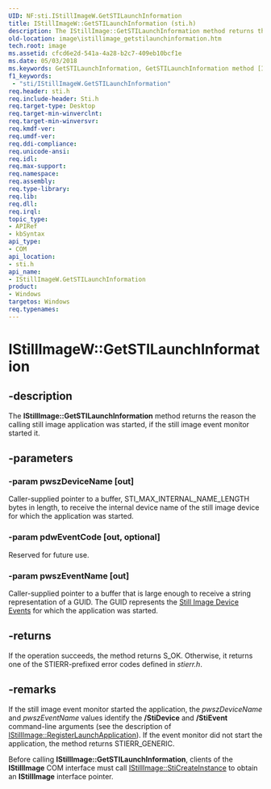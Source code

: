 ```yaml
---
UID: NF:sti.IStillImageW.GetSTILaunchInformation
title: IStillImageW::GetSTILaunchInformation (sti.h)
description: The IStillImage::GetSTILaunchInformation method returns the reason the calling still image application was started, if the still image event monitor started it.
old-location: image\istillimage_getstilaunchinformation.htm
tech.root: image
ms.assetid: cfcd6e2d-541a-4a28-b2c7-409eb10bcf1e
ms.date: 05/03/2018
ms.keywords: GetSTILaunchInformation, GetSTILaunchInformation method [Imaging Devices], GetSTILaunchInformation method [Imaging Devices],IStillImageW interface, IStillImageW interface [Imaging Devices],GetSTILaunchInformation method, IStillImageW.GetSTILaunchInformation, IStillImageW::GetSTILaunchInformation, image.istillimage_getstilaunchinformation, sti/IStillImageW::GetSTILaunchInformation, stifnc_b73269ec-512a-4d07-a43a-8c72a28a751b.xml
f1_keywords:
 - "sti/IStillImageW.GetSTILaunchInformation"
req.header: sti.h
req.include-header: Sti.h
req.target-type: Desktop
req.target-min-winverclnt: 
req.target-min-winversvr: 
req.kmdf-ver: 
req.umdf-ver: 
req.ddi-compliance: 
req.unicode-ansi: 
req.idl: 
req.max-support: 
req.namespace: 
req.assembly: 
req.type-library: 
req.lib: 
req.dll: 
req.irql: 
topic_type:
- APIRef
- kbSyntax
api_type:
- COM
api_location:
- sti.h
api_name:
- IStillImageW.GetSTILaunchInformation
product:
- Windows
targetos: Windows
req.typenames: 
---
```


# IStillImageW::GetSTILaunchInformation


## -description


The <b>IStillImage::GetSTILaunchInformation</b> method returns the reason the calling still image application was started, if the still image event monitor started it.


## -parameters




### -param pwszDeviceName [out]

Caller-supplied pointer to a buffer, STI_MAX_INTERNAL_NAME_LENGTH bytes in length, to receive the internal device name of the still image device for which the application was started.


### -param pdwEventCode [out, optional]

Reserved for future use.


### -param pwszEventName [out]

Caller-supplied pointer to a buffer that is large enough to receive a string representation of a GUID. The GUID represents the <a href="https://docs.microsoft.com/windows-hardware/drivers/image/still-image-device-events">Still Image Device Events</a> for which the application was started.


## -returns



If the operation succeeds, the method returns S_OK. Otherwise, it returns one of the STIERR-prefixed error codes defined in <i>stierr.h</i>.




## -remarks



If the still image event monitor started the application, the <i>pwszDeviceName</i> and <i>pwszEventName</i> values identify the <b>/StiDevice</b> and <b>/StiEvent</b> command-line arguments (see the description of <a href="https://docs.microsoft.com/previous-versions/windows/hardware/drivers/ff543798(v=vs.85)">IStillImage::RegisterLaunchApplication</a>). If the event monitor did not start the application, the method returns STIERR_GENERIC.

Before calling <b>IStillImage::GetSTILaunchInformation</b>, clients of the <b>IStillImage</b> COM interface must call <a href="https://docs.microsoft.com/previous-versions/windows/hardware/drivers/ff543804(v=vs.85)">IStillImage::StiCreateInstance</a> to obtain an <b>IStillImage</b> interface pointer.




